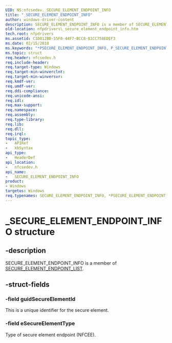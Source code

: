 ```yaml
---
UID: NS:nfcsedev._SECURE_ELEMENT_ENDPOINT_INFO
title: "_SECURE_ELEMENT_ENDPOINT_INFO"
author: windows-driver-content
description: SECURE_ELEMENT_ENDPOINT_INFO is a member of SECURE_ELEMENT_ENDPOINT_LIST.
old-location: nfpdrivers\_secure_element_endpoint_info.htm
tech.root: nfpdrivers
ms.assetid: C1D812BD-55F0-44F7-BCC8-81CC758EDEF3
ms.date: 02/15/2018
ms.keywords: "*PSECURE_ELEMENT_ENDPOINT_INFO, P_SECURE_ELEMENT_ENDPOINT_INFO, P_SECURE_ELEMENT_ENDPOINT_INFO structure pointer [Near-Field Proximity Drivers], SECURE_ELEMENT_ENDPOINT_INFO, SECURE_ELEMENT_ENDPOINT_INFO structure [Near-Field Proximity Drivers], _SECURE_ELEMENT_ENDPOINT_INFO, nfcsedev/P_SECURE_ELEMENT_ENDPOINT_INFO, nfcsedev/_SECURE_ELEMENT_ENDPOINT_INFO, nfpdrivers._secure_element_endpoint_info"
ms.topic: struct
req.header: nfcsedev.h
req.include-header: 
req.target-type: Windows
req.target-min-winverclnt: 
req.target-min-winversvr: 
req.kmdf-ver: 
req.umdf-ver: 
req.ddi-compliance: 
req.unicode-ansi: 
req.idl: 
req.max-support: 
req.namespace: 
req.assembly: 
req.type-library: 
req.lib: 
req.dll: 
req.irql: 
topic_type:
-	APIRef
-	kbSyntax
api_type:
-	HeaderDef
api_location:
-	nfcsedev.h
api_name:
-	SECURE_ELEMENT_ENDPOINT_INFO
product:
- Windows
targetos: Windows
req.typenames: SECURE_ELEMENT_ENDPOINT_INFO, *PSECURE_ELEMENT_ENDPOINT_INFO
---
```


# _SECURE_ELEMENT_ENDPOINT_INFO structure


## -description


SECURE_ELEMENT_ENDPOINT_INFO is a member of <a href="https://msdn.microsoft.com/library/windows/hardware/dn905622">SECURE_ELEMENT_ENDPOINT_LIST</a>.


## -struct-fields




### -field guidSecureElementId

This is a unique identifier for the secure element.


### -field eSecureElementType

Type of secure element endpoint (NFCEE).

